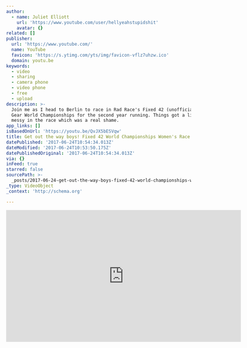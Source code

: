 ```yaml
---
author:
  - name: Juliet Elliott
    url: 'https://www.youtube.com/user/hellyeahstupidshit'
    avatar: {}
related: []
publisher:
  url: 'https://www.youtube.com/'
  name: YouTube
  favicon: 'https://s.ytimg.com/yts/img/favicon-vflz7uhzw.ico'
  domain: youtu.be
keywords:
  - video
  - sharing
  - camera phone
  - video phone
  - free
  - upload
description: >-
  Join me as I head to Berlin to race in Rad Race's Fixed 42 (unofficial) Fixed
  Gear World Championships for the second year running. Things got a little
  messy in the race which was a real shame.
app_links: []
isBasedOnUrl: 'https://youtu.be/QvJX5bESVqw'
title: Get out the way boys! Fixed 42 World Championships Women's Race
datePublished: '2017-06-24T10:54:34.013Z'
dateModified: '2017-06-24T10:53:50.175Z'
datePublishedOriginal: '2017-06-24T10:54:34.013Z'
via: {}
inFeed: true
starred: false
sourcePath: >-
  _posts/2017-06-24-get-out-the-way-boys-fixed-42-world-championships-womens-r.md
_type: VideoObject
_context: 'http://schema.org'

---
```

<iframe src="https://cdn.embedly.com/widgets/media.html?src=https%3A%2F%2Fwww.youtube.com%2Fembed%2FQvJX5bESVqw%3Ffeature%3Doembed&amp;url=http%3A%2F%2Fwww.youtube.com%2Fwatch%3Fv%3DQvJX5bESVqw&amp;image=https%3A%2F%2Fi.ytimg.com%2Fvi%2FQvJX5bESVqw%2Fhqdefault.jpg&amp;key=a715cf41cc93453ca338d350cd26f87b&amp;type=text%2Fhtml&amp;schema=youtube" width="640" height="360" scrolling="no" frameborder="0" allowfullscreen="" style=""></iframe>